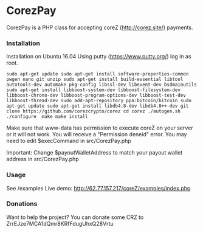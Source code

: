 CorezPay
=======

CorezPay is a PHP class for accepting coreZ (http://corez.site/) payments.

### Installation
Installation on Ubuntu 16.04
Using putty (https://www.putty.org/) log in as root.

`sudo apt-get update
 sudo apt-get install software-properties-common pwgen nano git unzip
 sudo apt-get install build-essential libtool autotools-dev automake pkg-config libssl-dev libevent-dev bsdmainutils
 sudo apt-get install libboost-system-dev libboost-filesystem-dev libboost-chrono-dev libboost-program-options-dev libboost-test-dev libboost-thread-dev
 sudo add-apt-repository ppa:bitcoin/bitcoin
 sudo apt-get update
 sudo apt-get install libdb4.8-dev libdb4.8++-dev
 git clone https://github.com/corezcrypto/corez
 cd corez
 ./autogen.sh 
 ./configure 
 make
 make install
`

Make sure that www-data has permission to execute coreZ on your server or it will not work.
You will receive a "Permission deneid" error. You may need to edit $execCommand in src/CorezPay.php

Important: Change $payoutWalletAddress to match your payout wallet address in src/CorezPay.php

### Usage
See /examples
Live demo: http://62.77.157.217/coreZ/examples/index.php

### Donations
Want to help the project? You can donate some CRZ to ZrrEJze7MCA1dQmr8KRfFdugUhxQ28Vrtu